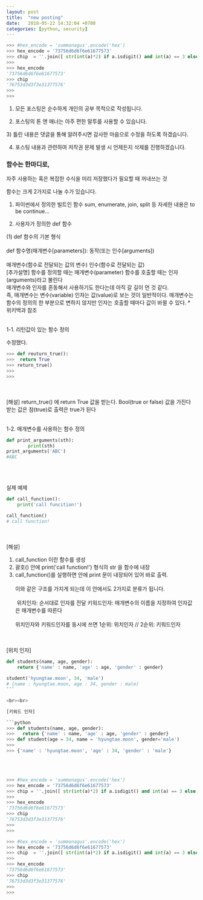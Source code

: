 ```yaml
---
layout: post
title:  "new posting"
date:   2018-05-22 14:32:04 +0700
categories: [python, security]
---
```


```Python
>>> #hex_encode = 'summonagus'.encode('hex')
>>> hex_encode = '73756d6d6f6e61677573'
>>> chip  = ''.join([ str(int(a)*2) if a.isdigit() and int(a) == 3 else str(int(a)/2) if a.isdigit() and int(a) == 6 else a for a in hex_encode ])
>>>
>>> hex_encode
'73756d6d6f6e61677573'
>>> chip
'76753d3d3f3e31377576'
>>>
>>>
```

1) 모든 포스팅은 순수하게 개인의 공부 목적으로 작성됩니다.

2) 포스팅의 톤 앤 매너는 아주 편한 말투를 사용할 수 있습니다.

﻿3) 틀린 내용은 댓글을 통해 알려주시면 감사한 마음으로 수정을 하도록 하겠습니다.

4) 포스팅 내용과 관련하여 저작권 문제 발생 시 언제든지 삭제를 진행하겠습니다.
<p><p>

### 함수는 한마디로,
자주 사용하는 혹은 복잡한 수식을 미리 저장했다가 필요할 때 꺼내쓰는 것


함수는 크게 2가지로 나눌 수가 있습니다.
<br>
1) 파이썬에서 정의한 빌트인 함수
sum, enumerate, join, split 등
자세한 내용은 to be continue...


2) 사용자가 정의한 def 함수

(1) def 함수의 기본 형식
<br><br>
def 함수명(매개변수[parameters]):
  동작(또는 인수[arguments])
<br><br>
매개변수(함수로 전달되는 값의 변수)
인수(함수로 전달되는 값)
﻿<br>
[추가설명]
함수를 정의할 때는 매개변수(parameter)
함수를 호출할 때는 인자(arguments)라고 불린다﻿
﻿<br>
매개변수와 인자를 혼동해서 사용하기도 한다는데 아직 갈 길이 먼 것 같다.
<br>
즉, 매개변수는 변수(variable)
인자는 값(value)로 보는 것이 일반적이다.
매개변수는 함수의 정의의 한 부분으로 변하지 않지만
인자는 호출할 때마다 값이 바뀔 수 있다.
﻿* 위키백과 참조
<br><br>


1-1. 리턴값이 있는 함수 정의

수정했다.
```Python
>>> def reuturn_true():
>>>  return True
>>> return_true()
>>>
>>>
```

<br><br>
[해설] return_true() 에 return True 값을 받는다.
Bool(true or false) 값을 가진다
받는 값은 참(true)로 출력은 true가 된다
<br><br>

1-2. 매개변수를 사용하는 함수 정의
<br>
```python
def print_arguments(sth):
        print(sth)
print_arguments('ABC')
#ABC
```
<br><br>

실제 예제
```python
def call_function():
    print('call funcition!')

call_function()
# call function!
```
<br><br>
[해설]
1) call_function 이란 함수를 생성
2) 괄호() 안에 print('call function!') 형식의 str 을 함수에 내장
3) call_function()를 실행하면 안에 print 문이 내장되어 있어 바로 출력.
<br><br>
이와 같은 구조를 가지게 되는데 이 안에서도 2가지로 분류가 됩니다.
﻿<br><br>
﻿
위치인자: 순서대로 인자를 전달
키워드인자: 매개변수의 이름을 지정하여 인자값은 매개변수를 따른다
<br><br>
위치인자와 키워드인자를 동시에 쓰면
1순위: 위치인자 // 2순위: 키워드인자

<br><br>
[위치 인자]

```python
def students(name, age, gender):
    return {'name' : name, 'age' : age, 'gender' : gender}
﻿
student('hyungtae.moon', 34, 'male')
# {name : hyungtae.moon, age : 34, gender : male)
﻿```

<br><br>

[키워드 인자]

```python
>>> def students(name, age, gender):
>>>   return {'name' : name, 'age' : age, 'gender' : gender}
>>> def student(age = 34, name = 'hyungtae.moon', gender='male')
>>>
>>> {'name' : 'hyungtae.moon', 'age' : 34, 'gender' : 'male'}
```

<br><br>

```python
>>> #hex_encode = 'summonagus'.encode('hex')
>>> hex_encode = '73756d6d6f6e61677573'
>>> chip = ''.join([ str(int(a)*2) if a.isdigit() and int(a) == 3 else str(int(a)/2) if a.isdigit() and int(a) == 6 else a for a in hex_encode ])
>>>
>>> hex_encode
'73756d6d6f6e61677573'
>>> chip
'76753d3d3f3e31377576'
>>>
>>>
```


```python
>>> #hex_encode = 'summonagus'.encode('hex')
>>> hex_encode = '73756d6d6f6e61677573'
>>> chip  = ''.join([ str(int(a)*2) if a.isdigit() and int(a) == 3 else str(int(a)/2) if a.isdigit() and int(a) == 6 else a for a in hex_encode ])
>>>
>>> hex_encode
'73756d6d6f6e61677573'
>>> chip
'76753d3d3f3e31377576'
>>>
>>>
```
